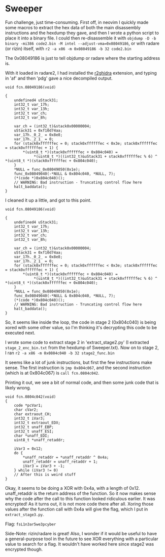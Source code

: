 # Sweeper

Fun challenge, just time-consuming.
First off, in neovim I quickly made some macros to extract the hex data of both
the main disassembly instructions and the hexdump they gave, and then I wrote a python script to place it into a binary file. I could then re-disassemble it with `objdump -D -b binary -mi386 code2.bin -M intel --adjust-vma=0x08049186`, or with radare (or rizin) itself, with `r2 -a x86 -m 0x08049186 -b 32 code2.bin`

The 0x08049186 is just to tell objdump or radare where the starting address is.

With it loaded in radare2, I had installed the [r2ghidra](https://github.com/radareorg/r2ghidra) extension, and typing in 'af' and then 'pdg' gave a nice decompiled output.

```
void fcn.08049186(void)

{
    undefined4 uStack31;
    int32_t var_17h;
    int32_t var_13h;
    int32_t var_ch;
    int32_t var_8h;
    
    var_ch = (int32_t)&stack0x00000004;
    uStack31 = 0xf10d74aa;
    var_17h._0_2_ = 0x8e8;
    var_17h._2_1_ = 0;
    for (stack0xffffffec = 0; stack0xffffffec < 0x3e; stack0xffffffec = stack0xffffffec + 1) {
        *(uint8_t *)(stack0xffffffec + 0x804c040) =
             *(uint8_t *)((int32_t)&uStack31 + stack0xffffffec % 6) ^ *(uint8_t *)(stack0xffffffec + 0x804c040);
    }
    *NULL = func_0x08049050(0x1e);
    func_0x08049040(-*NULL & 0x804c040, *NULL, 7);
    (*(code *)0x804c040)();
    // WARNING: Bad instruction - Truncating control flow here
    halt_baddata();
}

```

I cleaned it up a little, and got to this point.
```
void fcn.08049186(void)

{
    undefined4 uStack31;
    int32_t var_17h;
    int32_t var_13h;
    int32_t var_ch;
    int32_t var_8h;
    
    var_ch = (int32_t)&stack0x00000004;
    uStack31 = 0xf10d74aa;
    var_17h._0_2_ = 0x8e8;
    var_17h._2_1_ = 0;
    for (stack0xffffffec = 0; stack0xffffffec < 0x3e; stack0xffffffec = stack0xffffffec + 1) {
        *(uint8_t *)(stack0xffffffec + 0x804c040) =
             *(uint8_t *)((int32_t)&uStack31 + stack0xffffffec % 6) ^ *(uint8_t *)(stack0xffffffec + 0x804c040);
    }
    *NULL = func_0x08049050(0x1e);
    func_0x08049040(-*NULL & 0x804c040, *NULL, 7);
    (*(code *)0x804c040)();
    // WARNING: Bad instruction - Truncating control flow here
    halt_baddata();
}

```

So, it seems like inside the loop, the code in stage 2 (0x804c040) is being xored with some other value, so I'm thinking it's decrypting this code to be executed next.

I wrote some code to extract stage 2 in 'extract\_stage2.py' (I extracted `stage_2_enc_bin.txt` from the hexdump of Sweeper.txt). 
Now on to stage 2, I ran `r2 -a x86 -m 0x0804c040 -b 32 stage2_func.bin`

It seems like a lot of junk instructions, but first the few instructions make sense. The first instruction is `jmp 0x804c067`, and the second instruction
(which is at 0x804c067) is `call fcn.0804c042`.

Printing it out, we see a bit of normal code, and then some junk code that is likely wrong.
```
void fcn.0804c042(void)
{
    code *pcVar1;
    char cVar2;
    char extraout_CH;
    int32_t iVar3;
    int32_t extraout_EDX;
    int32_t unaff_EBP;
    int32_t unaff_ESI;
    char *unaff_EDI;
    uint8_t *unaff_retaddr;
    
    iVar3 = 0x12;
    do {
        *unaff_retaddr = *unaff_retaddr ^ 0x4a;
        unaff_retaddr = unaff_retaddr + 1;
        iVar3 = iVar3 + -1;
    } while (iVar3 != 0)
    // After this is weird stuff
}
```

Okay, it seems to be doing a XOR with 0x4a, with a length of 0x12. unaff\_retaddr is the return address of the function. So it now makes sense why
the code after the call to this function looked ridiculous earlier. It was encrypted! As it turns out, it is not more code there after all. Xoring those values 
after the function call with 0x4a will give the flag, which I put in `extract_stage3.py`.

Flag: `fsL1n3ar5we3pcyber`

Side-Note: rizin/radare is great! Also, I wonder if it would be useful to have a general-purpose tool in the future to see XOR everything with a particular value to search for a flag.
It wouldn't have worked here since stage2 was encrypted though.
